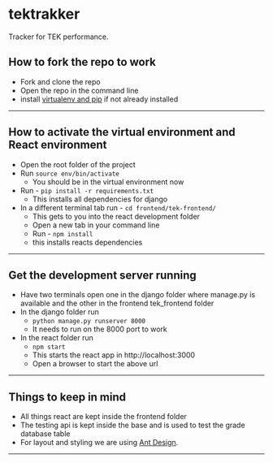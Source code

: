 # tektrakker

Tracker for TEK performance.

## How to fork the repo to work

- Fork and clone the repo
- Open the repo in the command line
- install [virtualenv and pip](https://packaging.python.org/guides/installing-using-pip-and-virtual-environments/) if not already installed

---

## How to activate the virtual environment and React environment

- Open the root folder of the project
- Run `source env/bin/activate`
  - You should be in the virtual environment now
- Run - `pip install -r requirements.txt`
  - This installs all dependencies for django
- In a different terminal tab run - `cd frontend/tek-frontend/`
  - This gets to you into the react development folder
  - Open a new tab in your command line
  - Run - `npm install`
  - this installs reacts dependencies

---

## Get the development server running

- Have two terminals open one in the django folder where manage.py is available and the other in the frontend tek_frontend folder
- In the django folder run
  - `python manage.py runserver 8000`
  - It needs to run on the 8000 port to work
- In the react folder run
  - `npm start`
  - This starts the react app in http://localhost:3000
  - Open a browser to start the above url

---

## Things to keep in mind

- All things react are kept inside the frontend folder
- The testing api is kept inside the base and is used to test the grade database table
- For layout and styling we are using [Ant Design](https://ant.design).

---
